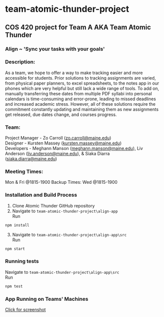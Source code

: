 # team-atomic-thunder-project
## COS 420 project for Team A AKA Team Atomic Thunder

### Align ~ 'Sync your tasks with your goals'

### Description: 
As a team, we hope to offer a way to make tracking easier and more accessible for students. Prior solutions to tracking assignments are varied, from physical paper planners, to excel spreadsheets, to the notes app in our phones which are very helpful but still lack a wide range of tools. To add on, manually transferring these dates from multiple PDF syllabi into personal calendars is time-consuming and error-prone, leading to missed deadlines and increased academic stress. However, all of these solutions require the commitment constantly updating and maintaining them as new assignments get released, due dates change, and courses progress. 

### Team: 
Project Manager - Zo Carroll (zo.carroll@maine.edu) <br />
Designer - Kursten Massey (kursten.massey@maine.edu) <br />
Developers - Meghann Manson (meghann.manson@maine.edu), Liv Anderson (liv.anderson@maine.edu), & Siaka Diarra (siaka.diarra@maine.edu) <br />

### Meeting Times:
Mon & Fri @1815-1900
Backup Times: Wed @1815-1900

### Installation and Build Process
1. Clone Atomic Thunder GitHub repository
2. Navigate to `team-atomic-thunder-project\align-app` <br />
Run
```bash
npm install
```
3. Navigate to `team-atomic-thunder-project\align-app\src` <br />
Run 
```bash
npm start
```
### Running tests
Navigate to `team-atomic-thunder-project\align-app\src` <br />
Run 
```bash
npm test
```
### App Running on Teams' Machines

[Click for screenshot](https://docs.google.com/document/d/13Kg4ABdhLJTuJ48swX5GOtbcQP9ssZEZYW-9z344OJ8/edit?usp=sharing
)
